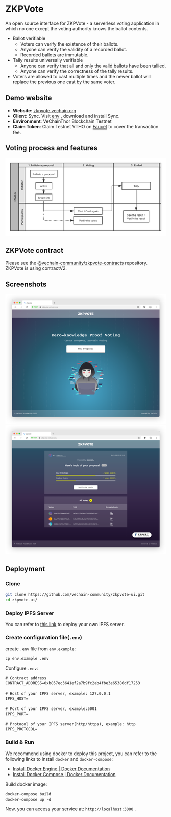 # ZKPVote

An open source interface for ZKPVote - a serverless voting application in which no one except the voting authority knows the ballot contents.

- Ballot verifiable
  - Voters can verify the existence of their ballots.
  - Anyone can verify the validity of a recorded ballot.
  - Recorded ballots are immutable.
- Tally results universally verifiable
  - Anyone can verify that all and only the valid ballots have been tallied.
  - Anyone can verify the correctness of the tally results.
- Voters are allowed to cast multiple times and the newer ballot will replace the previous one cast by the same voter.

## Demo website

- **Website**: [zkpvote.vechain.org](https://zkpvote.vechain.org/)
- **Client**: Sync. Visit [env](https://env.vechain.org/#sync) , download and install Sync.
- **Environment**: VeChainThor Blockchain Testnet
- **Claim Token**: Claim Testnet VTHO on [Faucet](https://faucet.vecha.in) to cover the transaction fee.

## Voting process and features

<img width="" src="screenshots/process.png" alt="Process">

## ZKPVote contract

Please see the [@vechain-community/zkpvote-contracts](https://github.com/vechain-community/zkpvote-contracts) repository. ZKPVote is using contractV2.

## Screenshots

<img width="" src="screenshots/homepage.png" alt="Home page">
<img width="" src="screenshots/proposal.png" alt="Proposal">

## Deployment

### Clone

```bash
git clone https://github.com/vechain-community/zkpvote-ui.git
cd zkpvote-ui/
```

### Deploy IPFS Server

You can refer to [this link](https://github.com/ipfs/go-ipfs#running-ipfs-inside-docker) to deploy your own IPFS server.

### Create configuration file(`.env`)

create `.env` file from `env.example`:

```
cp env.example .env
```

Configure `.env`:

```
# Contract address
CONTRACT_ADDRESS=0xb857ec3641ef2a7b9fc2ab4fbe3e65386df17253

# Host of your IPFS server, example: 127.0.0.1
IPFS_HOST=

# Port of your IPFS server, example:5001
IPFS_PORT=

# Protocol of your IPFS server(http/https), example: http
IPFS_PROTOCOL=
```

### Build & Run

We recommend using docker to deploy this project, you can refer to the following links to install `docker` and `docker-compose`:

- [Install Docker Engine | Docker Documentation](https://docs.docker.com/engine/install/)
- [Install Docker Compose | Docker Documentation](https://docs.docker.com/compose/install/)

Build docker image:

```
docker-compose build
docker-compose up -d
```

Now, you can access your service at: `http://localhost:3000` .

